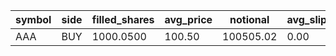 | symbol | side | filled_shares | avg_price | notional | avg_slippage | residual_drift_bps |
| --- | --- | --- | --- | --- | --- | --- |
| AAA | BUY | 1000.0500 | 100.50 | 100505.02 | 0.00 | 0.00 |
